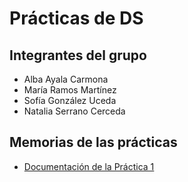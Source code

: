 # Prácticas de DS
## Integrantes del grupo
- Alba Ayala Carmona
- María Ramos Martínez
- Sofía González Uceda
- Natalia Serrano Cerceda
## Memorias de las prácticas
- [Documentación de la Práctica 1](Practica1/Práctica_1_DS.pdf)
